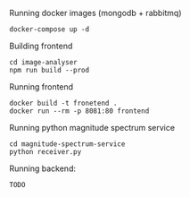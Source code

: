 

Running docker images (mongodb + rabbitmq)
```
docker-compose up -d
```

Building frontend
```
cd image-analyser
npm run build --prod
```

Running frontend
```
docker build -t fronetend .
docker run --rm -p 8081:80 frontend
```

Running python magnitude spectrum service
```
cd magnitude-spectrum-service
python receiver.py
```

Running backend:

`TODO`